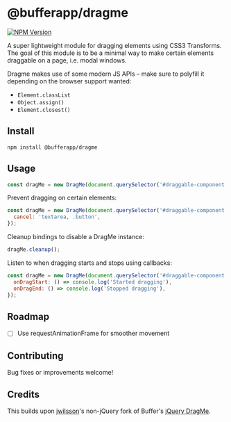 # @bufferapp/dragme

[![NPM Version](https://img.shields.io/npm/v/@bufferapp/dragme.svg)](https://www.npmjs.com/package/@bufferapp/dragme)

A super lightweight module for dragging elements using CSS3 Transforms. The goal of this module is to be a minimal way to make certain elements draggable on a page, i.e. modal windows.

Dragme makes use of some modern JS APIs – make sure to polyfill it depending on the browser support wanted:

- `Element.classList`
- `Object.assign()`
- `Element.closest()`

## Install

```
npm install @bufferapp/dragme
```

## Usage

```js
const dragMe = new DragMe(document.querySelector('#draggable-component'));
```

Prevent dragging on certain elements:

```js
const dragMe = new DragMe(document.querySelector('#draggable-component'), {
  cancel: 'textarea, .button',
});
```

Cleanup bindings to disable a DragMe instance:

```js
dragMe.cleanup();
```

Listen to when dragging starts and stops using callbacks:

```js
const dragMe = new DragMe(document.querySelector('#draggable-component'), {
  onDragStart: () => console.log('Started dragging'),
  onDragEnd: () => console.log('Stopped dragging'),
});
```


## Roadmap

- [ ] Use requestAnimationFrame for smoother movement

## Contributing

Bug fixes or improvements welcome!

## Credits

This builds upon [jwilsson](https://github.com/jwilsson)'s non-jQuery fork of Buffer's [jQuery DragMe](https://github.com/bufferapp/jquery-dragme).
